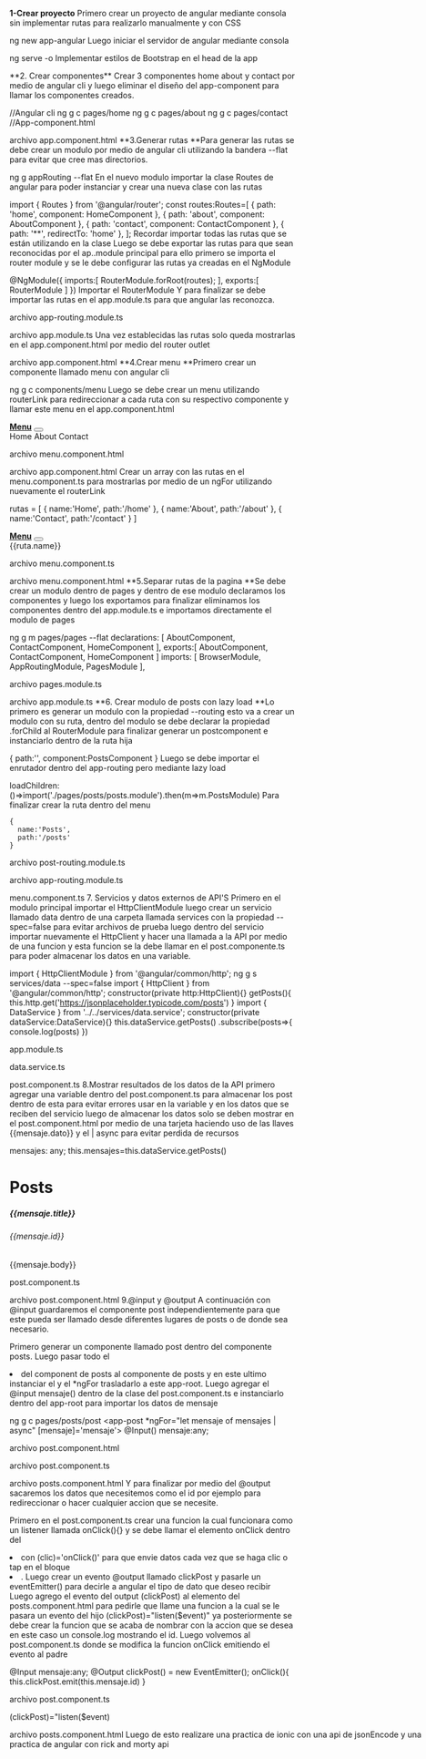 **1-Crear proyecto**
Primero crear un proyecto de angular mediante consola sin implementar rutas para realizarlo manualmente y con CSS

ng new app-angular
Luego iniciar el servidor de angular mediante consola

ng serve -o
Implementar estilos de Bootstrap en el head de la app

<link rel="stylesheet" href="https://cdn.jsdelivr.net/npm/bootstrap@5.0.2/dist/css/bootstrap.min.css" integrity="sha384-EVSTQN3/azprG1Anm3QDgpJLIm9Nao0Yz1ztcQTwFspd3yD65VohhpuuCOmLASjC" crossorigin="anonymous">
**2. Crear componentes**
Crear 3 componentes home about y contact por medio de angular cli y luego eliminar el diseño del app-component para llamar los componentes creados.

//Angular cli
ng g c pages/home
ng g c pages/about
ng g c pages/contact
//App-component.html
<app-home></app-home>
<app-about></app-about>
<app-contact></app-contact>

archivo app.component.html
**3.Generar rutas
**Para generar las rutas se debe crear un modulo por medio de angular cli utilizando la bandera --flat para evitar que cree mas directorios.

ng g appRouting --flat
En el nuevo modulo importar la clase Routes de angular para poder instanciar y crear una nueva clase con las rutas

import { Routes } from '@angular/router';
const routes:Routes=[
  {
    path: 'home',
    component: HomeComponent
  },
  {
    path: 'about',
    component: AboutComponent
  },
  {
    path: 'contact',
    component: ContactComponent
  },
  {
    path: '**',
    redirectTo: 'home'
  },
];
Recordar importar todas las rutas que se están utilizando en la clase
Luego se debe exportar las rutas para que sean reconocidas por el ap..module principal para ello primero se importa el router module y se le debe configurar las rutas ya creadas en el NgModule

@NgModule({
   imports:[
     RouterModule.forRoot(routes);
   ],
   exports:[
     RouterModule
   ]
}) 
Importar el RouterModule
Y para finalizar se debe importar las rutas en el app.module.ts para que angular las reconozca.


archivo app-routing.module.ts

archivo app.module.ts
Una vez establecidas las rutas solo queda mostrarlas en el app.component.html por medio del router outlet

<router-outlet></router-outlet>

archivo app.component.html
**4.Crear menu
**Primero crear un componente llamado menu con angular cli

ng g c components/menu
Luego se debe crear un menu utilizando routerLink para redireccionar a cada ruta con su respectivo componente y llamar este menu en el app.component.html

<nav class="navbar navbar-expand-lg navbar-light bg-light">
    <a class="navbar-brand" href="#"><b>Menu</b></a>
    <button class="navbar-toggler" type="button" data-toggle="collapse" data-target="#navbarNavAltMarkup" aria-controls="navbarNavAltMarkup" aria-expanded="false" aria-label="Toggle navigation">
      <span class="navbar-toggler-icon"></span>
    </button>
    <div class="collapse navbar-collapse" id="navbarNavAltMarkup">
      <div class="navbar-nav">
        <a class="nav-item nav-link active" routerLink="/home">Home</a>
        <a class="nav-item nav-link active" routerLink="/about">About</a>
        <a class="nav-item nav-link active" routerLink="/contact">Contact</a>
      </div>
    </div>
  </nav>
<div>
  <app-menu></app-menu>
  <router-outlet></router-outlet>
</div>

archivo menu.component.html

archivo app.component.html
Crear un array con las rutas en el menu.component.ts para mostrarlas por medio de un ngFor utilizando nuevamente el routerLink

rutas = [
    {
      name:'Home',
      path:'/home'
    },
    {
      name:'About',
      path:'/about'
    },
    {
      name:'Contact',
      path:'/contact'
    }
]


<nav class="navbar navbar-expand-lg navbar-light bg-light">
    <a class="navbar-brand" href="#"><b>Menu</b></a>
    <button class="navbar-toggler" type="button" data-toggle="collapse" data-target="#navbarNavAltMarkup" aria-controls="navbarNavAltMarkup" aria-expanded="false" aria-label="Toggle navigation">
      <span class="navbar-toggler-icon"></span>
    </button>
    <div class="collapse navbar-collapse" id="navbarNavAltMarkup">
      <div class="navbar-nav">
        <a class="nav-item nav-link active" [routerLink]="ruta.path" *ngFor="let ruta of rutas">{{ruta.name}}</a>
      </div>
    </div>
  </nav>

archivo menu.component.ts

archivo menu.component.html
**5.Separar rutas de la pagina
**Se debe crear un modulo dentro de pages y dentro de ese modulo declaramos los componentes y luego los exportamos para finalizar eliminamos los componentes dentro del app.module.ts e importamos directamente el modulo de pages

ng g m pages/pages --flat
  declarations: [
    AboutComponent,
    ContactComponent,
    HomeComponent
  ],
  exports:[
    AboutComponent,
    ContactComponent,
    HomeComponent
  ]
 imports: [
    BrowserModule,
    AppRoutingModule,
    PagesModule
  ],

archivo pages.module.ts

archivo app.module.ts
**6. Crear modulo de posts con lazy load
**Lo primero es generar un modulo con la propiedad --routing esto va a crear un modulo con su ruta, dentro del modulo se debe declarar la propiedad .forChild al RouterModule para finalizar generar un postcomponent e instanciarlo dentro de la ruta hija

  {
    path:'',
    component:PostsComponent
  }
Luego se debe importar el enrutador dentro del app-routing pero mediante lazy load

loadChildren:()=>import('./pages/posts/posts.module').then(m=>m.PostsModule)
Para finalizar crear la ruta dentro del menu

    {
      name:'Posts',
      path:'/posts'
    }

archivo post-routing.module.ts

archivo app-routing.module.ts

menu.component.ts
7. Servicios y datos externos de API'S
Primero en el modulo principal importar el HttpClientModule luego crear un servicio llamado data dentro de una carpeta llamada services con la propiedad --spec=false para evitar archivos de prueba luego dentro del servicio importar nuevamente el HttpClient y hacer una llamada a la API por medio de una funcion y esta funcion se la debe llamar en el post.componente.ts para poder almacenar los datos en una variable.

import { HttpClientModule } from '@angular/common/http';
ng g s services/data --spec=false
import { HttpClient } from '@angular/common/http';
constructor(private http:HttpClient){}
getPosts(){
  this.http.get('https://jsonplaceholder.typicode.com/posts')
}
import { DataService } from '../../services/data.service';
constructor(private dataService:DataService){}
this.dataService.getPosts()
   .subscribe(posts=>{
    console.log(posts) 
   })

app.module.ts

data.service.ts

post.component.ts
8.Mostrar resultados de los datos de la API
primero agregar una variable dentro del post.component.ts para almacenar los post dentro de esta para evitar errores usar <any> en la variable y en los datos que se reciben del servicio luego de almacenar los datos solo se deben mostrar en el post.component.html por medio de una tarjeta haciendo uso de las llaves {{mensaje.dato}} y el | async para evitar perdida de recursos

mensajes: any;
this.mensajes=this.dataService.getPosts()


<h1>Posts</h1>
<div class="card" style="width: 48rem;" *ngFor="let mensaje of mensajes | async">
    <div class="card-body">
      <h5 class="card-title">{{mensaje.title}}</h5>
      <h6 class="card-subtitle mb-2 text-muted">{{mensaje.id}}</h6>
      <p class="card-text">{{mensaje.body}}</p>
    </div>
  </div>



post.component.ts

archivo post.component.html
9.@input y @output
A continuación con @input guardaremos el componente post independientemente para que este pueda ser llamado desde diferentes lugares de posts o de donde sea necesario.

Primero generar un componente llamado post dentro del componente posts. Luego pasar todo el <li> del component de posts al componente de posts y en este ultimo instanciar el <app-root> y el *ngFor trasladarlo a este app-root. Luego agregar el @input mensaje() dentro de la clase del post.component.ts e instanciarlo dentro del app-root para importar los datos de mensaje

ng g c pages/posts/post
<app-post *ngFor="let mensaje of mensajes | async" [mensaje]='mensaje'></app-post>
 @Input() mensaje:any;

archivo post.component.html

archivo post.component.ts

archivo posts.component.html
Y para finalizar por medio del @output sacaremos los datos que necesitemos como el id por ejemplo para redireccionar o hacer cualquier accion que se necesite.

Primero en el post.component.ts crear una funcion la cual funcionara como un listener llamada onClick(){} y se debe llamar el elemento onClick dentro del <li> con (clic)='onClick()' para que envie datos cada vez que se haga clic o tap en el bloque <li>. Luego crear un evento @output llamado clickPost y pasarle un eventEmitter()<number> para decirle a angular el tipo de dato que deseo recibir Luego agrego el evento del output (clickPost) al elemento del posts.component.html para pedirle que llame una funcion a la cual se le pasara un evento del hijo (clickPost)="listen($event)" ya posteriormente se debe crear la funcion que se acaba de nombrar con la accion que se desea en este caso un console.log mostrando el id. Luego volvemos al post.component.ts donde se modifica la funcion onClick emitiendo el evento al padre

@Input mensaje:any;
@Output clickPost() = new EventEmitter<number>();
onClick(){
   this.clickPost.emit(this.mensaje.id)
}

archivo post.component.ts
<div class="card" style="width: 48rem;" (click)="onClick()">



(clickPost)="listen($event)

archivo posts.component.html
Luego de esto realizare una practica de ionic con una api de jsonEncode y una practica de angular con rick and morty api 